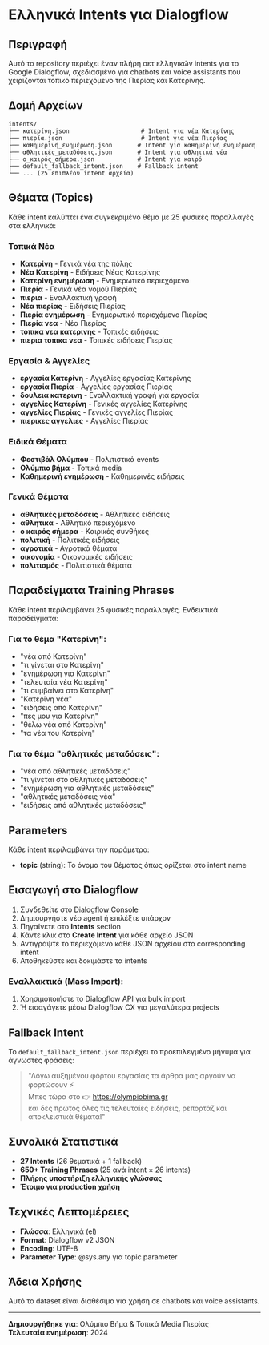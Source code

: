 # Ελληνικά Intents για Dialogflow

## Περιγραφή

Αυτό το repository περιέχει έναν πλήρη σετ ελληνικών intents για το Google Dialogflow, σχεδιασμένο για chatbots και voice assistants που χειρίζονται τοπικό περιεχόμενο της Πιερίας και Κατερίνης.

## Δομή Αρχείων

```
intents/
├── κατερίνη.json                    # Intent για νέα Κατερίνης
├── πιερία.json                      # Intent για νέα Πιερίας  
├── καθημερινή_ενημέρωση.json       # Intent για καθημερινή ενημέρωση
├── αθλητικές_μεταδόσεις.json       # Intent για αθλητικά νέα
├── ο_καιρός_σήμερα.json            # Intent για καιρό
├── default_fallback_intent.json    # Fallback intent
└── ... (25 επιπλέον intent αρχεία)
```

## Θέματα (Topics)

Κάθε intent καλύπτει ένα συγκεκριμένο θέμα με 25 φυσικές παραλλαγές στα ελληνικά:

### Τοπικά Νέα
- **Κατερίνη** - Γενικά νέα της πόλης
- **Νέα Κατερίνη** - Ειδήσεις Νέας Κατερίνης  
- **Κατερίνη ενημέρωση** - Ενημερωτικό περιεχόμενο
- **Πιερία** - Γενικά νέα νομού Πιερίας
- **πιερια** - Εναλλακτική γραφή
- **Νέα πιερίας** - Ειδήσεις Πιερίας
- **Πιερία ενημέρωση** - Ενημερωτικό περιεχόμενο Πιερίας
- **Πιερία νεα** - Νέα Πιερίας
- **τοπικα νεα κατερινης** - Τοπικές ειδήσεις
- **πιερια τοπικα νεα** - Τοπικές ειδήσεις Πιερίας

### Εργασία & Αγγελίες
- **εργασία Κατερίνη** - Αγγελίες εργασίας Κατερίνης
- **εργασία Πιερία** - Αγγελίες εργασίας Πιερίας
- **δουλεια κατερινη** - Εναλλακτική γραφή για εργασία
- **αγγελίες Κατερίνη** - Γενικές αγγελίες Κατερίνης
- **αγγελίες Πιερίας** - Γενικές αγγελίες Πιερίας
- **πιερικες αγγελιες** - Αγγελίες Πιερίας

### Ειδικά Θέματα
- **Φεστιβάλ Ολύμπου** - Πολιτιστικά events
- **Ολύμπιο βήμα** - Τοπικά media
- **Καθημερινή ενημέρωση** - Καθημερινές ειδήσεις

### Γενικά Θέματα
- **αθλητικές μεταδόσεις** - Αθλητικές ειδήσεις
- **αθλητικα** - Αθλητικό περιεχόμενο
- **ο καιρός σήμερα** - Καιρικές συνθήκες
- **πολιτική** - Πολιτικές ειδήσεις
- **αγροτικά** - Αγροτικά θέματα
- **οικονομία** - Οικονομικές ειδήσεις
- **πολιτισμός** - Πολιτιστικά θέματα

## Παραδείγματα Training Phrases

Κάθε intent περιλαμβάνει 25 φυσικές παραλλαγές. Ενδεικτικά παραδείγματα:

### Για το θέμα "Κατερίνη":
- "νέα από Κατερίνη"
- "τι γίνεται στο Κατερίνη"
- "ενημέρωση για Κατερίνη"
- "τελευταία νέα Κατερίνη"
- "τι συμβαίνει στο Κατερίνη"
- "Κατερίνη νέα"
- "ειδήσεις από Κατερίνη"
- "πες μου για Κατερίνη"
- "θέλω νέα από Κατερίνη"
- "τα νέα του Κατερίνη"

### Για το θέμα "αθλητικές μεταδόσεις":
- "νέα από αθλητικές μεταδόσεις"
- "τι γίνεται στο αθλητικές μεταδόσεις"
- "ενημέρωση για αθλητικές μεταδόσεις"
- "αθλητικές μεταδόσεις νέα"
- "ειδήσεις από αθλητικές μεταδόσεις"

## Parameters

Κάθε intent περιλαμβάνει την παράμετρο:
- **topic** (string): Το όνομα του θέματος όπως ορίζεται στο intent name

## Εισαγωγή στο Dialogflow

1. Συνδεθείτε στο [Dialogflow Console](https://dialogflow.cloud.google.com/)
2. Δημιουργήστε νέο agent ή επιλέξτε υπάρχον
3. Πηγαίνετε στο **Intents** section
4. Κάντε κλικ στο **Create Intent** για κάθε αρχείο JSON
5. Αντιγράψτε το περιεχόμενο κάθε JSON αρχείου στο corresponding intent
6. Αποθηκεύστε και δοκιμάστε τα intents

### Εναλλακτικά (Mass Import):
1. Χρησιμοποιήστε το Dialogflow API για bulk import
2. Ή εισαγάγετε μέσω Dialogflow CX για μεγαλύτερα projects

## Fallback Intent

Το `default_fallback_intent.json` περιέχει το προεπιλεγμένο μήνυμα για άγνωστες φράσεις:

> "Λόγω αυξημένου φόρτου εργασίας τα άρθρα μας αργούν να φορτώσουν ⚡  
> Μπες τώρα στο 👉 https://olympiobima.gr  
> και δες πρώτος όλες τις τελευταίες ειδήσεις, ρεπορτάζ και αποκλειστικά θέματα!"

## Συνολικά Στατιστικά

- **27 Intents** (26 θεματικά + 1 fallback)
- **650+ Training Phrases** (25 ανά intent × 26 intents)
- **Πλήρης υποστήριξη ελληνικής γλώσσας**
- **Έτοιμο για production χρήση**

## Τεχνικές Λεπτομέρειες

- **Γλώσσα**: Ελληνικά (el)
- **Format**: Dialogflow v2 JSON
- **Encoding**: UTF-8
- **Parameter Type**: @sys.any για topic parameter

## Άδεια Χρήσης

Αυτό το dataset είναι διαθέσιμο για χρήση σε chatbots και voice assistants.

---

**Δημιουργήθηκε για**: Ολύμπιο Βήμα & Τοπικά Media Πιερίας  
**Τελευταία ενημέρωση**: 2024